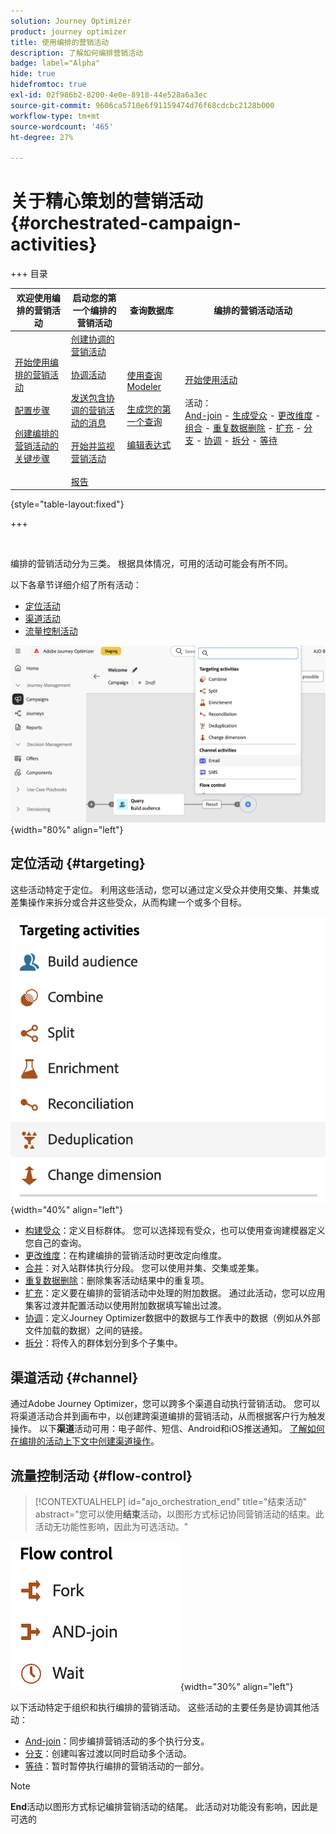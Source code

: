 ```yaml
---
solution: Journey Optimizer
product: journey optimizer
title: 使用编排的营销活动
description: 了解如何编排营销活动
badge: label="Alpha"
hide: true
hidefromtoc: true
exl-id: 02f986b2-8200-4e0e-8918-44e528a6a3ec
source-git-commit: 9606ca5710e6f91159474d76f68cdcbc2128b000
workflow-type: tm+mt
source-wordcount: '465'
ht-degree: 27%

---
```


# 关于精心策划的营销活动 {#orchestrated-campaign-activities}

+++ 目录

| 欢迎使用编排的营销活动 | 启动您的第一个编排的营销活动 | 查询数据库  | 编排的营销活动活动 |
|---|---|---|---|
| [开始使用编排的营销活动](../gs-orchestrated-campaigns.md)<br/><br/>[配置步骤](../configuration-steps.md)<br/><br/>[创建编排的营销活动的关键步骤](../gs-campaign-creation.md) | [创建协调的营销活动](../create-orchestrated-campaign.md)<br/><br/>[协调活动](../orchestrate-activities.md)<br/><br/>[发送包含协调的营销活动的消息](../send-messages.md)<br/><br/>[开始并监视营销活动](../start-monitor-campaigns.md)<br/><br/>[报告](../reporting-campaigns.md) | [使用查询Modeler](../orchestrated-query-modeler.md)<br/><br/>[生成您的第一个查询](../build-query.md)<br/><br/>[编辑表达式](../edit-expressions.md) | [开始使用活动](about-activities.md)<br/><br/>活动：<br/>[And-join](and-join.md) - [生成受众](build-audience.md) - [更改维度](change-dimension.md) - [组合](combine.md) - [重复数据删除](deduplication.md) - [扩充](enrichment.md) - [分支](fork.md) - [协调](reconciliation.md) - [拆分](split.md) - [等待](wait.md) |

{style="table-layout:fixed"}

+++

<br/>

编排的营销活动分为三类。 根据具体情况，可用的活动可能会有所不同。

以下各章节详细介绍了所有活动：

* [定位活动](#targeting)
* [渠道活动](#channel)
* [流量控制活动](#flow-control)

![画布中可用的活动列表](../assets/workflow-activities.png){width="80%" align="left"}

## 定位活动 {#targeting}

这些活动特定于定位。 利用这些活动，您可以通过定义受众并使用交集、并集或差集操作来拆分或合并这些受众，从而构建一个或多个目标。

![定位活动列表](../assets/targeting-activities.png){width="40%" align="left"}

* [构建受众](build-audience.md)：定义目标群体。 您可以选择现有受众，也可以使用查询建模器定义您自己的查询。
* [更改维度](change-dimension.md)：在构建编排的营销活动时更改定向维度。
* [合并](combine.md)：对入站群体执行分段。 您可以使用并集、交集或差集。
* [重复数据删除](deduplication.md)：删除集客活动结果中的重复项。
* [扩充](enrichment.md)：定义要在编排的营销活动中处理的附加数据。 通过此活动，您可以应用集客过渡并配置活动以使用附加数据填写输出过渡。
* [协调](reconciliation.md)：定义Journey Optimizer数据中的数据与工作表中的数据（例如从外部文件加载的数据）之间的链接。
* [拆分](split.md)：将传入的群体划分到多个子集中。

## 渠道活动 {#channel}

通过Adobe Journey Optimizer，您可以跨多个渠道自动执行营销活动。 您可以将渠道活动合并到画布中，以创建跨渠道编排的营销活动，从而根据客户行为触发操作。 以下&#x200B;**渠道**&#x200B;活动可用：电子邮件、短信、Android和iOS推送通知。 [了解如何在编排的活动上下文中创建渠道操作](channels.md)。

## 流量控制活动 {#flow-control}

>[!CONTEXTUALHELP]
>id="ajo_orchestration_end"
>title="结束活动"
>abstract="您可以使用&#x200B;**结束**&#x200B;活动，以图形方式标记协同营销活动的结束。此活动无功能性影响，因此为可选活动。"

![流控制活动列表](../assets/flow-control-activities.png){width="30%" align="left"}

以下活动特定于组织和执行编排的营销活动。 这些活动的主要任务是协调其他活动：

* [And-join](and-join.md)：同步编排营销活动的多个执行分支。
* [分支](fork.md)：创建叫客过渡以同时启动多个活动。
  <!--* [Test](test.md): Enable transitions based on specified conditions.-->
* [等待](wait.md)：暂时暂停执行编排的营销活动的一部分。

>[!NOTE]
>**End**&#x200B;活动以图形方式标记编排营销活动的结尾。 此活动对功能没有影响，因此是可选的
